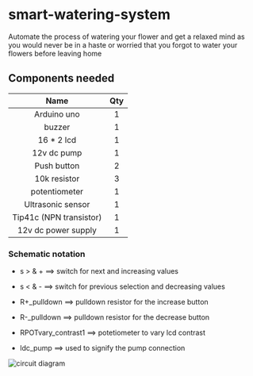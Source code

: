 # smart-watering-system

Automate the process of watering your flower and get a relaxed mind as you would never be in a haste or worried that you forgot to water your flowers before leaving home 

## Components needed

| Name | Qty |
| :---: | :---: |
| Arduino uno | 1 |
| buzzer | 1 |
| 16 * 2 lcd | 1 |
| 12v dc pump | 1 |
| Push button | 2 |
| 10k resistor | 3 | 
| potentiometer | 1 |
| Ultrasonic sensor | 1 |
| Tip41c (NPN transistor) | 1 |
| 12v dc power supply | 1 |

### Schematic notation

- s > & + ==> switch for next and increasing values

- s < & - ==> switch for previous selection and decreasing values

- R+_pulldown ==> pulldown resistor for the increase button

- R-_pulldown ==> pulldown resistor for the decrease button

- RPOTvary_contrast1 ==> potetiometer to vary lcd contrast

- ldc_pump ==> used to signify the pump connection



![circuit diagram](https://user-images.githubusercontent.com/65239245/185797693-7a724a13-d6d0-490f-876e-09ca4026632a.png)
